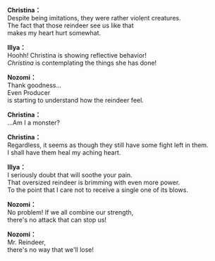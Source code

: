 # 

  
**Christina：**  
Despite being imitations, they were rather violent creatures.  
The fact that those reindeer see us like that  
makes my heart hurt somewhat.  
  
**Illya：**  
Hoohh! Christina is showing reflective behavior!  
*Christina* is contemplating the things she has done!  
  
**Nozomi：**  
Thank goodness...  
Even Producer  
is starting to understand how the reindeer feel.  
  
**Christina：**  
...Am I a monster?  
  
**Christina：**  
Regardless, it seems as though they still have some fight left in them.  
I shall have them heal my aching heart.  
  
**Illya：**  
I seriously doubt that will soothe your pain.  
That oversized reindeer is brimming with even more power.  
To the point that I care not to receive a single one of its blows.  
  
**Nozomi：**  
No problem! If we all combine our strength,  
there's no attack that can stop us!  
  
**Nozomi：**  
Mr. Reindeer,  
there's no way that we'll lose!  
